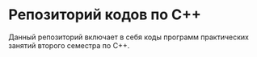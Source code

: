 # Репозиторий кодов по C++
Данный репозиторий включает в себя коды программ практических занятий второго семестра по C++.
